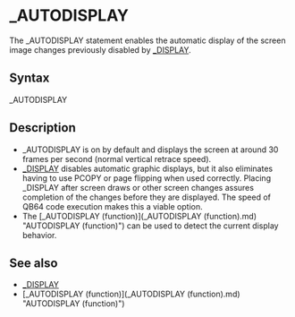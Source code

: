 # _AUTODISPLAY

The _AUTODISPLAY statement enables the automatic display of the screen image changes previously disabled by [_DISPLAY](_DISPLAY.md).

  

## Syntax

_AUTODISPLAY
  

## Description

* _AUTODISPLAY is on by default and displays the screen at around 30 frames per second (normal vertical retrace speed).
* [_DISPLAY](_DISPLAY.md) disables automatic graphic displays, but it also eliminates having to use PCOPY or page flipping when used correctly. Placing _DISPLAY after screen draws or other screen changes assures completion of the changes before they are displayed. The speed of QB64 code execution makes this a viable option.
* The [_AUTODISPLAY (function)](_AUTODISPLAY (function).md) "AUTODISPLAY (function)") can be used to detect the current display behavior.

  

## See also

* [_DISPLAY](_DISPLAY.md)
* [_AUTODISPLAY (function)](_AUTODISPLAY (function).md) "AUTODISPLAY (function)")

  
